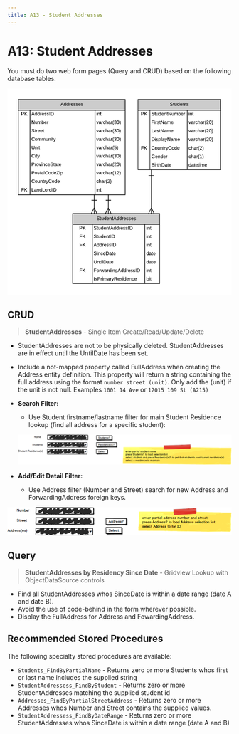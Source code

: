 ```yaml
---
title: A13 - Student Addresses
---
```

# A13: Student Addresses

You must do two web form pages (Query and CRUD) based on the following database tables.

![ERD for A13](./A13.png)

## CRUD

> **StudentAddresses** - Single Item Create/Read/Update/Delete

- StudentAddresses are not to be physically deleted. StudentAddresses are in effect until the UntilDate has been set.
- Include a not-mapped property called FullAddress when creating the Address entity definition. This property will return a string containing the full address using the format `number street (unit)`. Only add the (unit) if the unit is not null. Examples `1001 14 Ave` or `12015 109 St (A215)`
- **Search Filter:**
  - Use Student firstname/lastname filter for main Student Residence lookup (find all address for a specific student): 
  
  ![Form A Search Filter](./A13MockupA.png)
  
- **Add/Edit Detail Filter:**
  - Use Address filter (Number and Street) search for new Address and ForwardingAddress foreign keys.

![Form A Detail Filter](./A13MockupB.png)

## Query

> **StudentAddresses by Residency Since Date** - Gridview Lookup with ObjectDataSource controls

- Find all StudentAddresses whos SinceDate is within a date range (date A and date B).
- Avoid the use of code-behind in the form wherever possible.
- Display the FullAddress for Address and FowardingAddress.

## Recommended Stored Procedures

The following specialty stored procedures are available:

- `Students_FindByPartialName` - Returns zero or more Students whos first or last name includes the supplied string
- `StudentAddressess_FindByStudent` - Returns zero or more StudentAddresses matching the supplied student id
- `Addresses_FindByPartialStreetAddress` - Returns zero or more Addresses whos Number and Street contains the supplied values.
- `StudentAddressess_FindByDateRange` - Returns zero or more StudentAddresses whos SinceDate is within a date range (date A and B)
